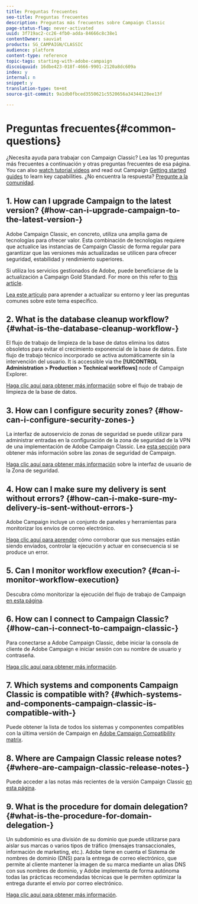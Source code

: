 ```yaml
---
title: Preguntas frecuentes
seo-title: Preguntas frecuentes
description: Preguntas más frecuentes sobre Campaign Classic
page-status-flag: never-activated
uuid: 3f719ac2-cc26-4fb0-adda-84666c8c38e1
contentOwner: sauviat
products: SG_CAMPAIGN/CLASSIC
audience: platform
content-type: reference
topic-tags: starting-with-adobe-campaign
discoiquuid: 16dbe423-018f-4666-9901-2120a8dc609a
index: y
internal: n
snippet: y
translation-type: tm+mt
source-git-commit: 9a1db0fbced3550621c5520656a34344128ee13f

---
```



# Preguntas frecuentes{#common-questions}

¿Necesita ayuda para trabajar con Campaign Classic? Lea las 10 preguntas más frecuentes a continuación y otras preguntas frecuentes de esa página. You can also [watch tutorial videos](https://docs.adobe.com/content/help/en/campaign-learn/campaign-classic-tutorials/overview.html) and read out Campaign [Getting started guides](../../platform/using/tutorials.md#step-by-step-guides) to learn key capabilities. ¿No encuentra la respuesta? [Pregunte a la comunidad](https://forums.adobe.com/community/experience-cloud/marketing-cloud/campaign).

## 1. How can I upgrade Campaign to the latest version? {#how-can-i-upgrade-campaign-to-the-latest-version-}

Adobe Campaign Classic, en concreto, utiliza una amplia gama de tecnologías para ofrecer valor. Esta combinación de tecnologías requiere que actualice las instancias de Campaign Classic de forma regular para garantizar que las versiones más actualizadas se utilicen para ofrecer seguridad, estabilidad y rendimiento superiores.

Si utiliza los servicios gestionados de Adobe, puede beneficiarse de la actualización a Campaign Gold Standard. For more on this refer to [this article](https://helpx.adobe.com/campaign/kb/gold-standard.html).

[Lea este artículo](https://helpx.adobe.com/campaign/kb/acc-build-upgrade.html) para aprender a actualizar su entorno y leer las preguntas [](https://helpx.adobe.com/campaign/kb/build-upgrade-faq.html) comunes sobre este tema específico.

## 2. What is the database cleanup workflow? {#what-is-the-database-cleanup-workflow-}

El flujo de trabajo de limpieza de la base de datos elimina los datos obsoletos para evitar el crecimiento exponencial de la base de datos. Este flujo de trabajo técnico incorporado se activa automáticamente sin la intervención del usuario. It is accessible via the **[!UICONTROL Administration > Production > Technical workflows]** node of Campaign Explorer.

[Haga clic aquí para obtener más información](../../production/using/database-cleanup-workflow.md) sobre el flujo de trabajo de limpieza de la base de datos.

## 3. How can I configure security zones? {#how-can-i-configure-security-zones-}

La interfaz de autoservicio de zonas de seguridad se puede utilizar para administrar entradas en la configuración de la zona de seguridad de la VPN de una implementación de Adobe Campaign Classic. Lea [esta sección](../../installation/using/configuring-campaign-server.md#defining-security-zones) para obtener más información sobre las zonas de seguridad de Campaign.

[Haga clic aquí para obtener más información](https://helpx.adobe.com/campaign/kb/configuring-security-zones-self-service.html) sobre la interfaz de usuario de la Zona de seguridad.

## 4. How can I make sure my delivery is sent without errors? {#how-can-i-make-sure-my-delivery-is-sent-without-errors-}

Adobe Campaign incluye un conjunto de paneles y herramientas para monitorizar los envíos de correo electrónico.

[Haga clic aquí para aprender](../../delivery/using/monitoring-a-delivery.md) cómo corroborar que sus mensajes están siendo enviados, controlar la ejecución y actuar en consecuencia si se produce un error.

## 5. Can I monitor workflow execution? {#can-i-monitor-workflow-execution}

Descubra cómo monitorizar la ejecución del flujo de trabajo de Campaign [en esta página](../../workflow/using/executing-a-workflow.md).

## 6. How can I connect to Campaign Classic? {#how-can-i-connect-to-campaign-classic-}

Para conectarse a Adobe Campaign Classic, debe iniciar la consola de cliente de Adobe Campaign e iniciar sesión con su nombre de usuario y contraseña.

[Haga clic aquí para obtener más información](../../platform/using/launching-adobe-campaign.md).

## 7. Which systems and components Campaign Classic is compatible with? {#which-systems-and-components-campaign-classic-is-compatible-with-}

Puede obtener la lista de todos los sistemas y componentes compatibles con la última versión de Campaign en [Adobe Campaign Compatibility matrix](https://helpx.adobe.com/campaign/kb/compatibility-matrix.html).

## 8. Where are Campaign Classic release notes? {#where-are-campaign-classic-release-notes-}

Puede acceder a las notas más recientes de la versión Campaign Classic [en esta página](https://docs.adobe.com/content/help/en/campaign-classic/using/release-notes/latest-release.html).

## 9. What is the procedure for domain delegation? {#what-is-the-procedure-for-domain-delegation-}

Un subdominio es una división de su dominio que puede utilizarse para aislar sus marcas o varios tipos de tráfico (mensajes transaccionales, información de marketing, etc.).
Adobe tiene en cuenta el Sistema de nombres de dominio (DNS) para la entrega de correo electrónico, que permite al cliente mantener la imagen de su marca mediante un alias DNS con sus nombres de dominio, y Adobe implementa de forma autónoma todas las prácticas recomendadas técnicas que le permiten optimizar la entrega durante el envío por correo electrónico.

[Haga clic aquí para obtener más información](https://helpx.adobe.com/campaign/kb/domain-name-delegation.html).

